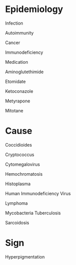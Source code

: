 
# Epidemiology

Infection

Autoimmunity

Cancer

Immunodeficiency

Medication

Aminoglutethimide

Etomidate

Ketoconazole

Metyrapone

Mitotane

# Cause

Coccidioides

Cryptococcus

Cytomegalovirus

Hemochromatosis

Histoplasma

Human Immunodeficiency Virus

Lymphoma

Mycobacteria Tuberculosis

Sarcoidosis

# Sign

Hyperpigmentation
